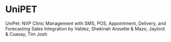 # UniPET
UniPet: NVP Clinic Management with SMS, POS, Appointment, Delivery, and Forecasting Sales Integration by Valdez, Shekinah Anisette &amp; Mazo, Jaylord &amp; Cuasay, Tim Josh
